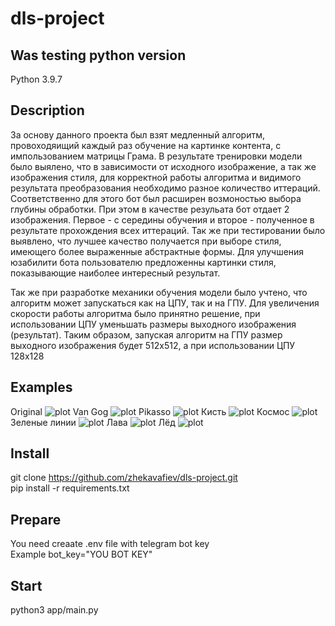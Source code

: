# dls-project

## Was testing python version
Python 3.9.7


## Description
За основу данного проекта был взят медленный алгоритм, провоходяищий каждый раз обучение 
на картинке контента, с импользованием матрицы Грама. В результате тренировки модели было выялено, что
в зависимости от исходного изображение, а так же изображения стиля, для корректной работы алгоритма и видимого результата преобразования 
необходимо разное количество иттераций. Соответственно для этого бот был расширен возмоностью выбора глубины обработки. При этом в качестве резульата бот отдает 2 изображения. Первое - с середины обучения и второе - полученное в результате прохождения всех иттераций.
Так же при тестировании было выявлено, что лучшее качество получается при выборе стиля, имеющего более выраженные 
абстрактные формы. Для улучшения юзабилити бота пользователю предложенны картинки стиля, показывающие наиболее интересный результат.

Так же при разработке механики обучения модели было учтено, что алгоритм может запускаться как на ЦПУ, так и на ГПУ. Для увеличения скорости 
работы алгоритма было принятно решение, при использовании ЦПУ уменьшать размеры выходного изображения (результат). Таким образом, 
запуская алгоритм на ГПУ размер выходного изображения будет 512х512, а при использовании ЦПУ 128х128

## Examples

Original
![plot](./images/original.jpg)
Van Gog
![plot](./images/van_gog.jpg)
Pikasso
![plot](./images/pikasso.jpg)
Кисть
![plot](./images/kist.jpg)
Космос
![plot](./images/kosmos.jpg)
Зеленые линии
![plot](./images/green_lines.jpg)
Лава
![plot](./images/lava.jpg)
Лёд
![plot](./images/led.jpg)

## Install
git clone https://github.com/zhekavafiev/dls-project.git  
pip install -r requirements.txt

## Prepare
You need creaate .env file with telegram bot key  
Example
bot_key="YOU BOT KEY"
  
## Start
python3 app/main.py
